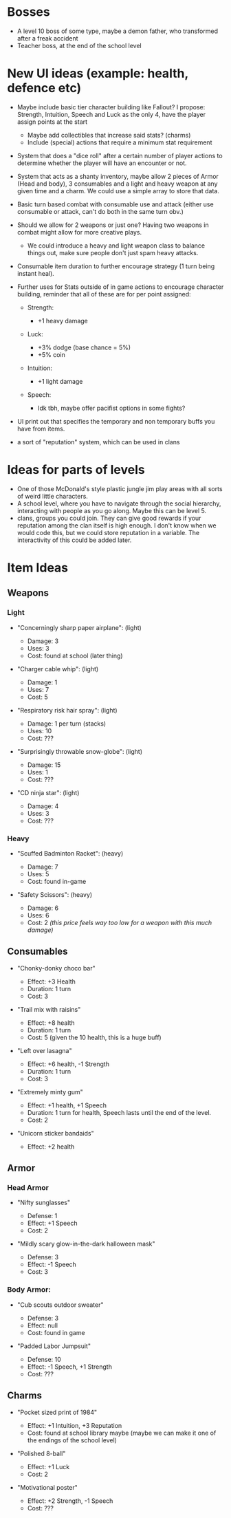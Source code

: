 # Bosses
- A level 10 boss of some type, maybe a demon father, who transformed after a freak accident
- Teacher boss, at the end of the school level
# New UI ideas (example: health, defence etc)

- Maybe include basic tier character building like Fallout? I propose: Strength, Intuition, Speech and Luck as the only 4, have the player assign points at the start
  - Maybe add collectibles that increase said stats? (charms)
  - Include (special) actions that require a minimum stat requirement

- System that does a "dice roll" after a certain number of player actions to determine whether the player will have an encounter or not.

- System that acts as a shanty inventory, maybe allow 2 pieces of Armor (Head and body), 3 consumables and a light and heavy weapon at any given time and a charm. We could use a simple array to store that data.

- Basic turn based combat with consumable use and attack (either use consumable or attack, can't do both in the same turn obv.)

- Should we allow for 2 weapons or just one? Having two weapons in combat might allow for more creative plays.
  - We could introduce a heavy and light weapon class to balance things out, make sure people don't just spam heavy attacks.

- Consumable item duration to further encourage strategy (1 turn being instant heal).

- Further uses for Stats outside of in game actions to encourage character building, reminder that all of these are for per point assigned:
  - Strength:
    - +1 heavy damage

  - Luck:
    - +3% dodge (base chance = 5%)
    - +5% coin
  
  - Intuition:
    - +1 light damage

  - Speech:
    - Idk tbh, maybe  offer pacifist options in some fights?

- UI print out that specifies the temporary and non temporary buffs you have from items.

- a sort of "reputation" system, which can be used in clans
# Ideas for parts of levels

- One of those McDonald's style plastic jungle jim play areas with all sorts of weird little characters.
- A school level, where you have to navigate through the social hierarchy, interacting with people as you go along. Maybe this can be level 5.
- clans, groups you could join. They can give good rewards if your reputation among the clan itself is high enough. I don't know when we would code this, but we could store reputation in a variable. The interactivity of this could be added later. 
# Item Ideas

## Weapons

### Light

- "Concerningly sharp paper airplane": (light)
  - Damage: 3
  - Uses: 3
  - Cost: found at school (later thing)

- "Charger cable whip": (light)
  - Damage: 1
  - Uses: 7
  - Cost: 5

- "Respiratory risk hair spray": (light)
  - Damage: 1 per turn (stacks)
  - Uses: 10
  - Cost: ???

- "Surprisingly throwable snow-globe": (light)
  - Damage: 15
  - Uses: 1
  - Cost: ???

- "CD ninja star": (light)
  - Damage: 4
  - Uses: 3
  - Cost: ???

### Heavy

- "Scuffed Badminton Racket": (heavy)
  - Damage: 7
  - Uses: 5
  - Cost: found in-game

- "Safety Scissors": (heavy)
  - Damage: 6
  - Uses: 6
  - Cost: 2 *(this price feels way too low for a weapon with this much damage)*



## Consumables

- "Chonky-donky choco bar"
  - Effect: +3 Health
  - Duration: 1 turn
  - Cost: 3

- "Trail mix with raisins"
  - Effect: +8 health
  - Duration: 1 turn
  - Cost: 5 (given the 10 health, this is a huge buff)

- "Left over lasagna"
  - Effect: +6 health, -1 Strength
  - Duration: 1 turn
  - Cost: 3

- "Extremely minty gum"
  - Effect: +1 health, +1 Speech
  - Duration: 1 turn for health, Speech lasts until the end of the level.
  - Cost: 2

- "Unicorn sticker bandaids"
  - Effect: +2 health

## Armor

### Head Armor

- "Nifty sunglasses"
  - Defense: 1
  - Effect: +1 Speech
  - Cost: 2

- "Mildly scary glow-in-the-dark halloween mask"
  - Defense: 3
  - Effect: -1 Speech
  - Cost: 3

### Body Armor:

- "Cub scouts outdoor sweater"
  - Defense: 3
  - Effect: null
  - Cost: found in game

- "Padded Labor Jumpsuit"
  - Defense: 10
  - Effect: -1 Speech, +1 Strength
  - Cost: ???

## Charms

- "Pocket sized print of 1984"
  - Effect: +1 Intuition, +3 Reputation
  - Cost: found at school library maybe (maybe we can make it one of the endings of the school level)

- "Polished 8-ball"
  - Effect: +1 Luck
  - Cost: 2

- "Motivational poster"
  - Effect: +2 Strength, -1 Speech
  - Cost: ???

